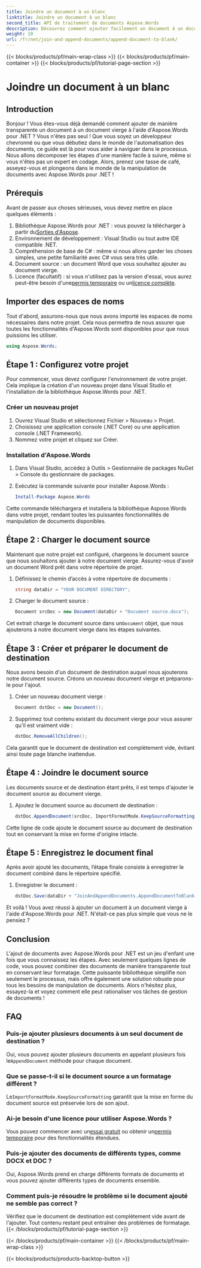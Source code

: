 ```yaml
---
title: Joindre un document à un blanc
linktitle: Joindre un document à un blanc
second_title: API de traitement de documents Aspose.Words
description: Découvrez comment ajouter facilement un document à un document vierge à l'aide d'Aspose.Words pour .NET. Guide étape par étape, extraits de code et FAQ inclus.
weight: 10
url: /fr/net/join-and-append-documents/append-document-to-blank/
---
```


{{< blocks/products/pf/main-wrap-class >}}
{{< blocks/products/pf/main-container >}}
{{< blocks/products/pf/tutorial-page-section >}}

# Joindre un document à un blanc

## Introduction

Bonjour ! Vous êtes-vous déjà demandé comment ajouter de manière transparente un document à un document vierge à l'aide d'Aspose.Words pour .NET ? Vous n'êtes pas seul ! Que vous soyez un développeur chevronné ou que vous débutiez dans le monde de l'automatisation des documents, ce guide est là pour vous aider à naviguer dans le processus. Nous allons décomposer les étapes d'une manière facile à suivre, même si vous n'êtes pas un expert en codage. Alors, prenez une tasse de café, asseyez-vous et plongeons dans le monde de la manipulation de documents avec Aspose.Words pour .NET !

## Prérequis

Avant de passer aux choses sérieuses, vous devez mettre en place quelques éléments :

1.  Bibliothèque Aspose.Words pour .NET : vous pouvez la télécharger à partir du[Sorties d'Aspose](https://releases.aspose.com/words/net/).
2. Environnement de développement : Visual Studio ou tout autre IDE compatible .NET.
3. Compréhension de base de C# : même si nous allons garder les choses simples, une petite familiarité avec C# vous sera très utile.
4. Document source : un document Word que vous souhaitez ajouter au document vierge.
5.  Licence (facultatif) : si vous n'utilisez pas la version d'essai, vous aurez peut-être besoin d'une[permis temporaire](https://purchase.aspose.com/temporary-license/) ou un[licence complète](https://purchase.aspose.com/buy).

## Importer des espaces de noms

Tout d'abord, assurons-nous que nous avons importé les espaces de noms nécessaires dans notre projet. Cela nous permettra de nous assurer que toutes les fonctionnalités d'Aspose.Words sont disponibles pour que nous puissions les utiliser.

```csharp
using Aspose.Words;
```

## Étape 1 : Configurez votre projet

Pour commencer, vous devez configurer l'environnement de votre projet. Cela implique la création d'un nouveau projet dans Visual Studio et l'installation de la bibliothèque Aspose.Words pour .NET.

### Créer un nouveau projet

1. Ouvrez Visual Studio et sélectionnez Fichier > Nouveau > Projet.
2. Choisissez une application console (.NET Core) ou une application console (.NET Framework).
3. Nommez votre projet et cliquez sur Créer.

### Installation d'Aspose.Words

1. Dans Visual Studio, accédez à Outils > Gestionnaire de packages NuGet > Console du gestionnaire de packages.
2. Exécutez la commande suivante pour installer Aspose.Words :

   ```powershell
   Install-Package Aspose.Words
   ```

Cette commande téléchargera et installera la bibliothèque Aspose.Words dans votre projet, rendant toutes les puissantes fonctionnalités de manipulation de documents disponibles.

## Étape 2 : Charger le document source

Maintenant que notre projet est configuré, chargeons le document source que nous souhaitons ajouter à notre document vierge. Assurez-vous d'avoir un document Word prêt dans votre répertoire de projet.

1. Définissez le chemin d’accès à votre répertoire de documents :

   ```csharp
   string dataDir = "YOUR DOCUMENT DIRECTORY";
   ```

2. Charger le document source :

   ```csharp
   Document srcDoc = new Document(dataDir + "Document source.docx");
   ```

 Cet extrait charge le document source dans un`Document` objet, que nous ajouterons à notre document vierge dans les étapes suivantes.

## Étape 3 : Créer et préparer le document de destination

Nous avons besoin d'un document de destination auquel nous ajouterons notre document source. Créons un nouveau document vierge et préparons-le pour l'ajout.

1. Créer un nouveau document vierge :

   ```csharp
   Document dstDoc = new Document();
   ```

2. Supprimez tout contenu existant du document vierge pour vous assurer qu'il est vraiment vide :

   ```csharp
   dstDoc.RemoveAllChildren();
   ```

Cela garantit que le document de destination est complètement vide, évitant ainsi toute page blanche inattendue.

## Étape 4 : Joindre le document source

Les documents source et de destination étant prêts, il est temps d'ajouter le document source au document vierge.

1. Ajoutez le document source au document de destination :

   ```csharp
   dstDoc.AppendDocument(srcDoc, ImportFormatMode.KeepSourceFormatting);
   ```

Cette ligne de code ajoute le document source au document de destination tout en conservant la mise en forme d'origine intacte.

## Étape 5 : Enregistrez le document final

Après avoir ajouté les documents, l’étape finale consiste à enregistrer le document combiné dans le répertoire spécifié.

1. Enregistrer le document :

   ```csharp
   dstDoc.Save(dataDir + "JoinAndAppendDocuments.AppendDocumentToBlank.docx");
   ```

Et voilà ! Vous avez réussi à ajouter un document à un document vierge à l'aide d'Aspose.Words pour .NET. N'était-ce pas plus simple que vous ne le pensiez ?

## Conclusion

L'ajout de documents avec Aspose.Words pour .NET est un jeu d'enfant une fois que vous connaissez les étapes. Avec seulement quelques lignes de code, vous pouvez combiner des documents de manière transparente tout en conservant leur formatage. Cette puissante bibliothèque simplifie non seulement le processus, mais offre également une solution robuste pour tous les besoins de manipulation de documents. Alors n'hésitez plus, essayez-la et voyez comment elle peut rationaliser vos tâches de gestion de documents !

## FAQ

### Puis-je ajouter plusieurs documents à un seul document de destination ?

Oui, vous pouvez ajouter plusieurs documents en appelant plusieurs fois le`AppendDocument` méthode pour chaque document.

### Que se passe-t-il si le document source a un formatage différent ?

 Le`ImportFormatMode.KeepSourceFormatting` garantit que la mise en forme du document source est préservée lors de son ajout.

### Ai-je besoin d'une licence pour utiliser Aspose.Words ?

 Vous pouvez commencer avec un[essai gratuit](https://releases.aspose.com/) ou obtenir un[permis temporaire](https://purchase.aspose.com/temporary-license/) pour des fonctionnalités étendues.

### Puis-je ajouter des documents de différents types, comme DOCX et DOC ?

Oui, Aspose.Words prend en charge différents formats de documents et vous pouvez ajouter différents types de documents ensemble.

### Comment puis-je résoudre le problème si le document ajouté ne semble pas correct ?

Vérifiez que le document de destination est complètement vide avant de l'ajouter. Tout contenu restant peut entraîner des problèmes de formatage.
{{< /blocks/products/pf/tutorial-page-section >}}

{{< /blocks/products/pf/main-container >}}
{{< /blocks/products/pf/main-wrap-class >}}

{{< blocks/products/products-backtop-button >}}
